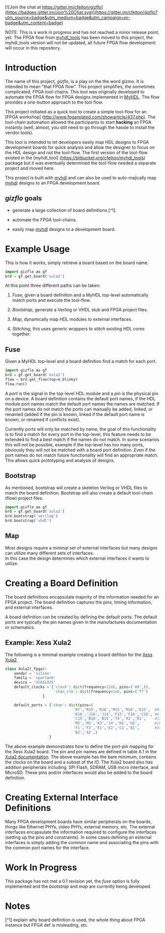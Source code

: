 [![Join the chat at https://gitter.im/cfelton/gizflo](https://badges.gitter.im/Join%20Chat.svg)](https://gitter.im/cfelton/gizflo?utm_source=badge&utm_medium=badge&utm_campaign=pr-badge&utm_content=badge)

NOTE:  This is a work in progress and has not reached a minor release point, yet.  The FPGA flow from [myhdl_tools](https://bitbucket.org/cfelton/myhdl_tools) has been moved to this project, the myhdl_tools version will not be updated, all future FPGA flow development will occur in this repository.


Introduction
============
The name of this project, *gizflo*, is a play on the the word 
gizmo.  It is intended to mean "that FPGA flow".  This project 
simplifies, the sometimes complicated, FPGA tool-chains. 
This tool was originally developed to automate the FPGA flow 
for FPGA designs implemented in [MyHDL](www.myhdl.org).  The
flow provides a one-button approach to the tool flow.

This project initiated as a quick tool to create a simple
tool-flow for an [FPGA workshop]
(http://www.fpgarelated.com/showarticle/437.php).  The tool-chain 
automation allowed the participants to start 
**hacking** an FPGA instantly (well, almost, you still need to 
go through the hassle to install the vendor tools).

This tool is intended to let developers easily map HDL designs to
FPGA development boards for quick analysis and allow the designer 
to focus on the HDL design and not the tool-flow.  The first version 
of the tool-flow existed in the [myhdl_tool]
(https://bitbucket.org/cfelton/myhdl_tools) 
package but it was eventually determined 
the tool-flow needed a separate project and moved here.

This project is built with [myhdl](www.myhdl.org) and can 
also be used to auto-majically map [myhdl](www.myhdl.org) designs to an FPGA 
development board.

*gizflo* goals
--------------

  * generate a large collection of board definitions [^1].

  * automate the FPGA tool-chains.

  * easily map [myhdl](www.myhdl.org) designs to a development board.


Example Usage
=============
This is how it works, simply retrieve a board based on the 
board name.  

```python
import gizflo as gf
brd = gf.get_board('xula2')
```

At this point three different paths can be taken:

  1. *Fuse*, given a board definition and a MyHDL top-level
     automatically match ports and execute the tool-flow.

  2. *Bootstrap*, generate a Verilog or VHDL stub and
     FPGA project files.

  <!-- extract -->
  3. *Map*, dynamically map HDL modules to external interfaces.
  
  4. *Stitching*, this uses generic wrappers to *stitch* 
     existing HDL cores together.    


Fuse 
----
Given a MyHDL top-level and a board definition find a
match for each port. 

```python
import gizflo as gf
brd = gf.get_board('xula2')
flow = brd.get_flow(top=m_blinky)
flow.run()
```

A *port* is the signal in the top-level HDL module and a *pin* is 
the physical pin on a device.  A board definition contains the 
default port names, if the HDL module port names match the default 
port names the names are matched.  If the port names do not match 
the ports can manually be added, linked, or renamed (added if the 
pin is known, linked if the default port name is known, or renamed 
if conflicts exist).

<!-- @todo: -->
Currently ports will only be matched by name, the goal of this 
functionality is to find a match for every port in the top-level,
this feature needs to be extended to find a best match if the 
names do not match.  In some scenarios this will not be possible, 
example if the top-level has too many ports, obviously they will 
not be matched with a board port definition.  Even if the port 
names do not match future functionality will find an appropriate 
match.  This allows quick prototyping and analysis of designs.


Bootstrap
---------
As mentioned, bootstrap will create a skeleton Verilog or
VHDL files to match the board definition.  Bootstrap will 
also create a default tool-chain (flow) project files.

```python
import gizflo as gf
brd = gf.get_board('xula2')
brd.bootstrap('verilog')
brd.bootstrap('vhdl')
```


<!-- 
 ** not sure about the name for this feature **
 This example should show how a module defines the HDL 
 based on the interfaces available.
-->

Map
---
Most designs require a minimal set of external interfaces but
many designs can utilize many different sets of interfaces.  
In this case 
the design determines which external interfaces it wants to 
utilize.  

<!-- 
  This example needs some more thought, the example 
  needs to capture mithro's intention, extracting 
  interfaces and building the design around the available
  interfaces.


```python
import gizflo as gf

# get a particular board
brd = gf.get_board('xula2')

# pass the board to the top-level, the top-level will 
# create the portmap, the "ports()" provides a dictionary
# of ports.
g = m_top_level(**brd.get_portmap())

# now the top-level determine which external interfaces
# to include, run the FPGA flow
brd.run(m_top_level)
```

```python
def m_top_level(brd=brd):
    
```

-->

Creating a Board Definition
===========================
The board definitions encapsulate majority of the information
needed for an FPGA project.  The board definition captures the
pins, timing information, and external interfaces.

A board definition can be created by defining the default ports.
The default ports are typically the pin names given in the 
manufactures documentation or schematics.

Example: Xess Xula2
-------------------
The following is a minimal example creating a board defition
for the [Xess Xula2](http://www.xess.com/shop/product/xula2-lx25/).

```python
class Xula2(_fpga):
    vendor = 'xilinx'
    family = 'spartan6'
    device = 'XC6SLX25'
    default_clocks = {'clock': dict(frequency=12e6, pins=('A9',)),
                      'chan_clk': dict(frequency=1e6, pins=('T7')
   	             }

    default_ports = {'chan': dict(pins=(
                               'R7','R15','R16','M15','M16','K15',  #0-5
                               'K16','J16','J14','F15','F16','C16', #6-11
                               'C15','B16','B15','T4','R2','R1',    #12-17
                               'M2','M1','K3','J4','H1','H2',       #18-23
                               'F1','F2','E1','E2','C1','B1',       #24-29
                               'B2','A2',) 
                    }

```

The above example demonstrates how to define the port-pin mapping for the
Xess Xula2 board.  The pin and pin names are defined in table A.1 in the
[Xula2 documentation](http://www.xess.com/static/media/manuals/XuLA2-manual.pdf).
The above example has the bare minimum, contains the clocks on the board 
and a subset of the IO.  The Xula2 board also has addition peripherials 
including: SPI Flash, SDRAM, USB micro interface, and MicroSD.  These pins
and/or interfaces would also be added to the board definition.


Creating External Interface Definitions
=======================================
Many FPGA development boards have similar peripherals on the boards, 
things like Ethernet PHYs, video PHYs, external memory, etc.  The 
external interfaces encapsulate the information required to configure
the interfaces (setting up the pins and constraints).  In some cases
defining an external interfaces is simply adding the common name and
associating the pins with the common port names for the interface.

<!--
Example: VGA
------------

Example: Ethernet
-----------------
-->

Work In Progress
================
This package has not met a 0.1 revision yet, the *fuse* option 
is fully implemented and the *bootstrap* and *map* are currently
being developed.

<!--
MyHDL Version
=============
Currently a modified version of the MyHDL package needs to be
utilized to use the *bootstrap* function.  A [MEP]() has been
created and the required feature should be incorporate soon.
Go [here]() and up-vote the issue to insensitive the addition.
-->


Notes
=====
[^1] explain why board definition is used, the whole thing about 
     FPGA instance but FPGA def is misleading, etc.

<!--
References
==========
-->
